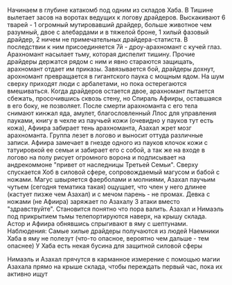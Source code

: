 Начинаем в глубине катакомб под одним из складов Хаба. В Тишине вылетает засов на воротах ведущих к логову драйдеров. Выскакивают 6 тварей - 1 огромный мутировавший драйдер, больше животное чем разумный, двое с алебардами и в тяжелой броне, 1 хилый фазовый драйдер, 2 ничем не примечательных драйдера-статиста. В последствии к ним присоединяется 7й  - дроу-арахномант с кучей глаз. Арахномант насылает тьму, которая диспелит тишину. Прочие драйдеры держатся рядом с ним и явно стараются защищать, арахномант отдает им приказы. Завязывается бой, драйдеры дохнут, арохномант превращается в гигантского паука с мощным ядом. На шум сверху приходят люди с арбалетами, но пока остерегаются вмешиваться. Когда драйдеров остается двое, арахномант пытается сбежать, просочившись сквозь стену, но Спираль Афииры, оставшаяся в его боку, не позволяет. После смерти арахноманта с его тела снимают кинжал яда, амулет, благословленный Ллос для управления пауками, книгу в чехле из паучьей кожи (очевидно у пауков тут есть кожа), Афиира забирает тень арахноманта, Азахал жрет мозг арахноманта. Группа лезет в логово и выносит оттуда различные записи. Афиира замечает в гнезде одного из пауков клочок кожи с татуировкой ее семьи и забирает его с собой, а так же на входе в логово на полу рисует огромного ворона и подписывает на андрекоммоне "привет от наследницы Третьей Семьи". Сверху спускается Хоб в силовой сфере, сопровождаемый магусом и бабой с ножами. Магус швыряется фаерболами и молниями, Азахал паучьим чутьем (сегодня тематика такая) ощущает, что член у него длинее (кастует пизже чем Азахал) и с мечом парень - не промах. Девка с ножами (не Афиира) заряжает по Азахалу 3 атаки вместо "здравствуйте". Становится понятно что пора валить. Азахал и Нимаэль под прикрытием тьмы телепортируются наверх, на крышу склада. Астор и Афиира обнявшись спрыгивают  в яму с шептунами.
Наблюдения: 
Самые хилые драйдеры получаются из людей
Наемники Хаба в яму не полезут (что-то опасное, вероятно чем дальше - тем опаснее)
У Хаба есть некая бусина для защитной силовой сферы

Нимаэль и Азахал прячутся в карманное измерение с помощью магии Азахала прямо на крыше склада, чтобы переждать первый час, пока их активно ищут
